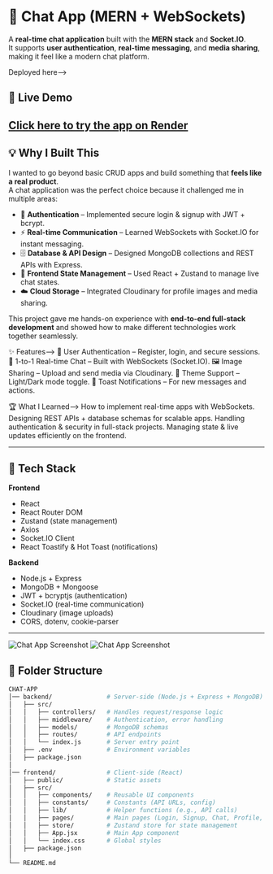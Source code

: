# 💬 Chat App (MERN + WebSockets)

A **real-time chat application** built with the **MERN stack** and **Socket.IO**.  
It supports **user authentication**, **real-time messaging**, and **media sharing**, making it feel like a modern chat platform.

Deployed here-->
  ## 🚀 Live Demo
[Click here to try the app on Render](https://mern-chat-app-3z8a.onrender.com)
---

## 💡 Why I Built This

I wanted to go beyond basic CRUD apps and build something that **feels like a real product**.  
A chat application was the perfect choice because it challenged me in multiple areas:

- 🔐 **Authentication** – Implemented secure login & signup with JWT + bcrypt.  
- ⚡ **Real-time Communication** – Learned WebSockets with Socket.IO for instant messaging.  
- 🗄️ **Database & API Design** – Designed MongoDB collections and REST APIs with Express.  
- 🎨 **Frontend State Management** – Used React + Zustand to manage live chat states.  
- ☁️ **Cloud Storage** – Integrated Cloudinary for profile images and media sharing.  

This project gave me hands-on experience with **end-to-end full-stack development** and showed how to make different technologies work together seamlessly.

✨ Features-->
  🔐 User Authentication – Register, login, and secure sessions.
  💬 1-to-1 Real-time Chat – Built with WebSockets (Socket.IO).
  🖼️ Image Sharing – Upload and send media via Cloudinary.
  🌙 Theme Support – Light/Dark mode toggle.
  🔔 Toast Notifications – For new messages and actions.

🏆 What I Learned-->
  How to implement real-time apps with WebSockets.
  Designing REST APIs + database schemas for scalable apps.
  Handling authentication & security in full-stack projects.
  Managing state & live updates efficiently on the frontend.

---

## 🚀 Tech Stack

**Frontend**
- React  
- React Router DOM  
- Zustand (state management)  
- Axios  
- Socket.IO Client  
- React Toastify & Hot Toast (notifications)  

**Backend**
- Node.js + Express  
- MongoDB + Mongoose  
- JWT + bcryptjs (authentication)  
- Socket.IO (real-time communication)  
- Cloudinary (image uploads)  
- CORS, dotenv, cookie-parser  

---

![Chat App Screenshot](assets/acc.png)
![Chat App Screenshot](assets/chat.png)

## 📂 Folder Structure

```bash
CHAT-APP
│── backend/               # Server-side (Node.js + Express + MongoDB)
│   ├── src/
│   │   ├── controllers/   # Handles request/response logic
│   │   ├── middleware/    # Authentication, error handling
│   │   ├── models/        # MongoDB schemas
│   │   ├── routes/        # API endpoints
│   │   └── index.js       # Server entry point
│   ├── .env               # Environment variables
│   ├── package.json       
│
│── frontend/              # Client-side (React)
│   ├── public/            # Static assets
│   ├── src/
│   │   ├── components/    # Reusable UI components
│   │   ├── constants/     # Constants (API URLs, config)
│   │   ├── lib/           # Helper functions (e.g., API calls)
│   │   ├── pages/         # Main pages (Login, Signup, Chat, Profile, etc.)
│   │   ├── store/         # Zustand store for state management
│   │   ├── App.jsx        # Main App component
│   │   └── index.css      # Global styles
│   ├── package.json
│
└── README.md

